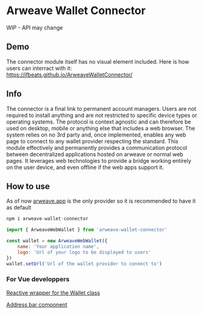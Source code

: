 # Arweave Wallet Connector

WIP - API may change

## Demo

The connector module itself has no visual element included. Here is how users can interract with it:
https://jfbeats.github.io/ArweaveWalletConnector/

## Info

The connector is a final link to permanent account managers. Users are not required to install anything and are not restricted to specific device types or operating systems. The protocol is context agnostic and can therefore be used on desktop, mobile or anything else that includes a web browser. The system relies on no 3rd party and, once implemented, enables any web page to connect to any wallet provider respecting the standard. This module effectively and permanently provides a communication protocol between decentralized applications hosted on arweave or normal web pages. It leverages web technologies to provide a bridge working entirely on the user device, and even offline if the web apps support it.

## How to use

As of now [arweave.app](https://arweave.app) is the only provider so it is recommended to have it as default

```js
npm i arweave-wallet-connector

import { ArweaveWebWallet } from 'arweave-wallet-connector'

const wallet = new ArweaveWebWallet({
	name: 'Your application name',
	logo: 'Url of your logo to be displayed to users'
})
wallet.setUrl('Url of the wallet provider to connect to')
```

### For Vue developpers

[Reactive wrapper for the Wallet class](example/src/ReactiveWallet.ts)

[Address bar component](example/src/components/WalletSelector.vue)
